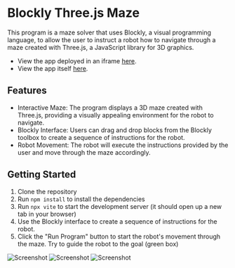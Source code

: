 # Blockly Three.js Maze

This program is a maze solver that uses Blockly, a visual programming language, to allow the user to instruct a robot how to navigate through a maze created with Three.js, a JavaScript library for 3D graphics.  

* View the app deployed in an iframe [here](https://willrcline.github.io/blockly_threejs_container/).  
* View the app itself [here](https://blockly-threejs-d0254cf7d7b7.herokuapp.com/).

## Features

- Interactive Maze: The program displays a 3D maze created with Three.js, providing a visually appealing environment for the robot to navigate.
- Blockly Interface: Users can drag and drop blocks from the Blockly toolbox to create a sequence of instructions for the robot.
- Robot Movement: The robot will execute the instructions provided by the user and move through the maze accordingly.

## Getting Started

1. Clone the repository
2. Run `npm install` to install the dependencies
3. Run `npx vite` to start the development server (it should open up a new tab in your browser)
3. Use the Blockly interface to create a sequence of instructions for the robot.
4. Click the "Run Program" button to start the robot's movement through the maze. Try to guide the robot to the goal (green box)

![Screenshot](/readme/screenshot.png)
![Screenshot](/readme/obstacle.png)
![Screenshot](/readme/success.png)